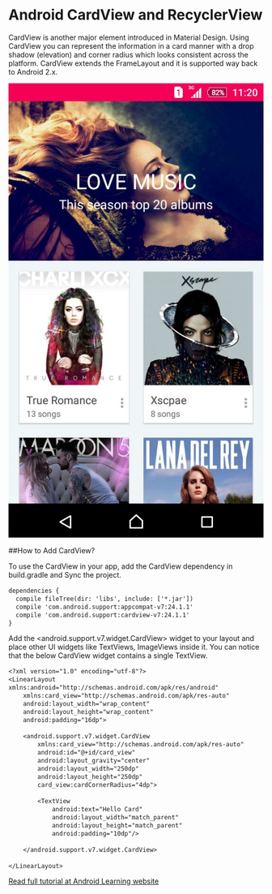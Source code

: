 # Android CardView and RecyclerView

CardView is another major element introduced in Material Design. Using CardView you can represent the information in a card manner with a drop shadow (elevation) and corner radius which looks consistent across the platform. CardView extends the FrameLayout and it is supported way back to Android 2.x.

![CardView - 1](https://github.com/akrajilwar/Android_CardView_and_RecyclerView/blob/master/IMG-20160810-WA001.jpg)

##How to Add CardView?

To use the CardView in your app, add the CardView dependency in build.gradle and Sync the project.

    dependencies {
      compile fileTree(dir: 'libs', include: ['*.jar'])
      compile 'com.android.support:appcompat-v7:24.1.1'
      compile 'com.android.support:cardview-v7:24.1.1'
    }
Add the <android.support.v7.widget.CardView> widget to your layout and place other UI widgets like TextViews, ImageViews inside it. You can notice that the below CardView widget contains a single TextView.

    <?xml version="1.0" encoding="utf-8"?>
    <LinearLayout xmlns:android="http://schemas.android.com/apk/res/android"
        xmlns:card_view="http://schemas.android.com/apk/res-auto"
        android:layout_width="wrap_content"
        android:layout_height="wrap_content"
        android:padding="16dp">

        <android.support.v7.widget.CardView
            xmlns:card_view="http://schemas.android.com/apk/res-auto"
            android:id="@+id/card_view"
            android:layout_gravity="center"
            android:layout_width="250dp"
            android:layout_height="250dp"
            card_view:cardCornerRadius="4dp">

            <TextView
                android:text="Hello Card"
                android:layout_width="match_parent"
                android:layout_height="match_parent"
                android:padding="10dp"/>

        </android.support.v7.widget.CardView>

    </LinearLayout>
    
    
[Read full tutorial at Android Learning website](http://www.androidlearning.in/android-working-card-view-recycler-view)
